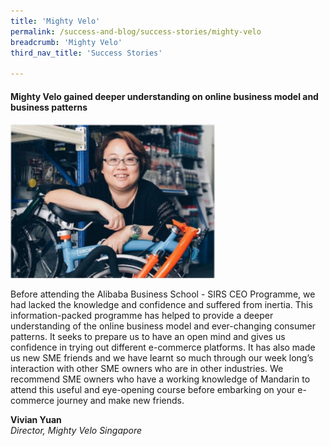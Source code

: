 ```yaml
---
title: 'Mighty Velo'
permalink: /success-and-blog/success-stories/mighty-velo
breadcrumb: 'Mighty Velo'
third_nav_title: 'Success Stories'

---
```


<h4>Mighty Velo gained deeper understanding on online business model and business patterns</h4>
<img src="/images/images-2021/SuccessStories-MightyVelo.png" style="width:65%;">

<p>Before attending the Alibaba Business School - SIRS CEO Programme, we had lacked the knowledge and confidence and suffered from inertia. This information-packed 
programme has helped to provide a deeper understanding of the online business model and ever-changing consumer patterns. It seeks to prepare us to have an open mind 
and gives us confidence in trying out different e-commerce platforms. It has also made us new SME friends and we have learnt so much through our week long’s interaction 
with other SME owners who are in other industries. We recommend SME owners who have a working knowledge of Mandarin to attend this useful and eye-opening course before 
embarking on your e-commerce journey and make new friends.</p>

<b>Vivian Yuan</b><br>
<i>Director, Mighty Velo Singapore</i>
